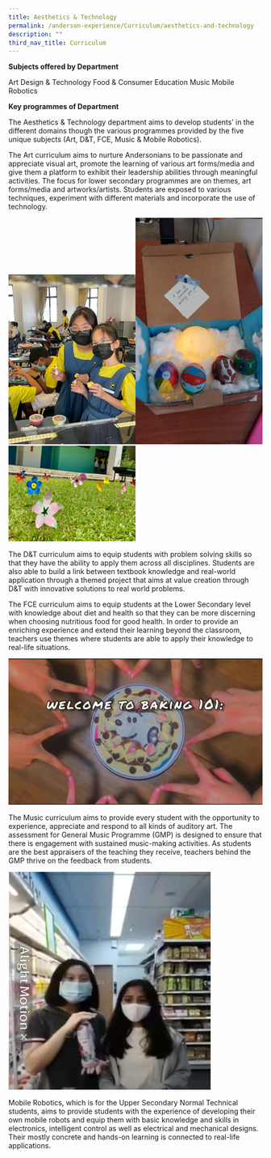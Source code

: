 ```yaml
---
title: Aesthetics & Technology
permalink: /anderson-experience/Curriculum/aesthetics-and-technology
description: ""
third_nav_title: Curriculum
---
```


**Subjects offered by Department**

Art
Design & Technology
Food & Consumer Education
Music
Mobile Robotics

**Key programmes of Department**

The Aesthetics & Technology department aims to develop students’ in the different domains though the various programmes provided by the five unique subjects (Art, D&T, FCE, Music & Mobile Robotics).
  
The Art curriculum aims to nurture Andersonians to be passionate and appreciate visual art, promote the learning of various art forms/media and give them a platform to exhibit their leadership abilities through meaningful activities. The focus for lower secondary programmes are on themes, art forms/media and artworks/artists. Students are exposed to various techniques, experiment with different materials and incorporate the use of technology. 

<img src="/images/girls4.jpg" 
     style="width:50%"><img src="/images/2%20Sec%202%20Art%20Project%20-%20Eggciting%20Time.jpeg" 
     style="width:50%"><img src="/images/1%20%20Sec%201%20Art%20mini%20installation.jpeg" 
     style="width:50%">
		 
The D&T curriculum aims to equip students with problem solving skills so that they have the ability to apply them across all disciplines. Students are also able to build a link between textbook knowledge and real-world application through a themed project that aims at value creation through D&T with innovative solutions to real world problems.

The FCE curriculum aims to equip students at the Lower Secondary level with knowledge about diet and health so that they can be more discerning when choosing nutritious food for good health. In order to provide an enriching experience and extend their learning beyond the classroom, teachers use themes where students are able to apply their knowledge to real-life situations.

![](/images/3%20FCE%20Bake%20a%20Cookies%20mini%20project.jpeg)

The Music curriculum aims to provide every student with the opportunity to experience, appreciate and respond to all kinds of auditory art. The assessment for General Music Programme (GMP) is designed to ensure that there is engagement with sustained music-making activities. As students are the best appraisers of the teaching they receive, teachers behind the GMP thrive on the feedback from students.

![](/images/4%20Music%20Jingle.jpeg)

Mobile Robotics, which is for the Upper Secondary Normal Technical students, aims to provide students with the experience of developing their own mobile robots and equip them with basic knowledge and skills in electronics, intelligent control as well as electrical and mechanical designs. Their mostly concrete and hands-on learning is connected to real-life applications. 